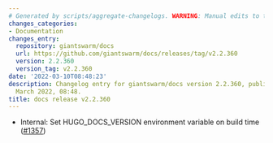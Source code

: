 ```yaml
---
# Generated by scripts/aggregate-changelogs. WARNING: Manual edits to this files will be overwritten.
changes_categories:
- Documentation
changes_entry:
  repository: giantswarm/docs
  url: https://github.com/giantswarm/docs/releases/tag/v2.2.360
  version: 2.2.360
  version_tag: v2.2.360
date: '2022-03-10T08:48:23'
description: Changelog entry for giantswarm/docs version 2.2.360, published on 10
  March 2022, 08:48.
title: docs release v2.2.360
---
```


- Internal: Set HUGO_DOCS_VERSION environment variable on build time ([#1357](https://github.com/giantswarm/docs/pull/1357))

